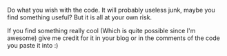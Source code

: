 Do what you wish with the code. It will probably useless junk, maybe you find something useful? But it is all at your own risk.

If you find something really cool (Which is quite possible since I'm awesome) give me credit for it in your blog or in the comments of the code you paste it into :)